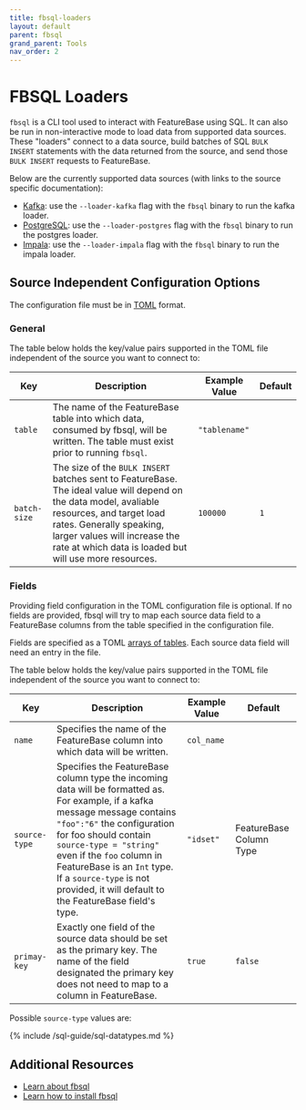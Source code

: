 ```yaml
---
title: fbsql-loaders
layout: default
parent: fbsql
grand_parent: Tools
nav_order: 2
---
```


# FBSQL Loaders

`fbsql` is a CLI tool used to interact with FeatureBase using SQL. It can also be run in non-interactive mode to load data from supported data sources. These "loaders" connect to a data source, build batches of SQL `BULK INSERT` statements with the data returned from the source, and send those `BULK INSERT` requests to FeatureBase.

Below are the currently supported data sources (with links to the source specific documentation):

- [Kafka](/docs/tools/fbsql/fbsql-loaders-kafka):           use the `--loader-kafka` flag with the `fbsql` binary to run the kafka loader.
- [PostgreSQL](/docs/tools/fbsql/fbsql-loaders-postgres): use the `--loader-postgres` flag with the `fbsql` binary to run the postgres loader.
- [Impala](/docs/tools/fbsql/fbsql-loaders-impala):         use the `--loader-impala` flag with the `fbsql` binary to run the impala loader.

## Source Independent Configuration Options

The configuration file must be in [TOML](https://toml.io/) format.

### General

The table below holds the key/value pairs supported in the TOML file independent of the source you want to connect to:

| Key | Description | Example Value | Default |
|---|---|---|---|
| `table` | The name of the FeatureBase table into which data, consumed by fbsql, will be written. The table must exist prior to running `fbsql`. | `"tablename"` | |
| `batch-size` | The size of the `BULK INSERT` batches sent to FeatureBase. The ideal value will depend on the data model, avaliable resources, and target load rates. Generally speaking, larger values will increase the rate at which data is loaded but will use more resources. | `100000` | `1`|


### Fields

Providing field configuration in the TOML configuration file is optional. If no fields are provided, fbsql will try to map each source data field to a FeatureBase columns from the table specified in the configuration file. 

Fields are specified as a TOML [arrays of tables](https://toml.io/en/v1.0.0#array-of-tables). Each source data field will need an entry in the file.

The table below holds the key/value pairs supported in the TOML file independent of the source you want to connect to:

| Key | Description | Example Value | Default |
|---|---|---|---|
| `name` | Specifies the name of the FeatureBase column into which data will be written. | `col_name` | |
| `source-type` | Specifies the FeatureBase column type the incoming data will be formatted as. For example, if a kafka message message contains `"foo":"6"` the configuration for foo should contain `source-type = "string"` even if the `foo` column in FeatureBase is an `Int` type. If a `source-type` is not provided, it will default to the FeatureBase field's type.  | `"idset"` | FeatureBase Column Type |
| `primay-key` | Exactly one field of the source data should be set as the primary key. The name of the field designated the primary key does not need to map to a column in FeatureBase. | `true` | `false` |

Possible `source-type` values are:

{% include /sql-guide/sql-datatypes.md %}

## Additional Resources
* [Learn about fbsql](/docs/tools/fbsql/fbsql-home)
* [Learn how to install fbsql](/docs/tools/fbsql/fbsql-install)